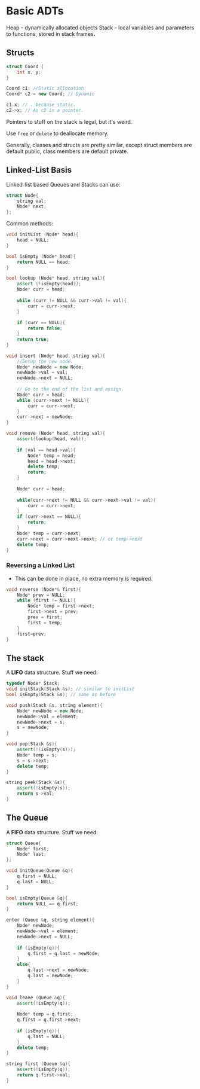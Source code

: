 Basic ADTs
===================
Heap - dynamically allocated objects
Stack - local variables and parameters to functions, stored in stack frames.

## Structs
``` C++
struct Coord {
    int x, y;
}

Coord c1; //Static allocation
Coord* c2 = new Coord; // Dynamic

c1.x; // . because static.
c2->x; // As c2 is a pointer.
```

Pointers to stuff on the stack is legal, but it's weird.

Use `free` or `delete` to deallocate memory. 

Generally, classes and structs are pretty similar, except struct members are default public, class members are default private. 

## Linked-List Basis
Linked-list based Queues and Stacks can use:
```C++
struct Node{
    string val;
    Node* next;
};
```

Common methods:
```C++
void initList (Node* head){
    head = NULL;
}

bool isEmpty (Node* head){
    return NULL == head;
}

bool lookup (Node* head, string val){
    assert (!isEmpty(head));
    Node* curr = head;
    
    while (curr != NULL && curr->val != val){
        curr = curr->next;
    }
    
    if (curr == NULL){
        return false;
    }
    return true;
}

void insert (Node* head, string val){
    //Setup the new node.
    Node* newNode = new Node;
    newNode->val = val;
    newNode->next = NULL;
    
    // Go to the end of the list and assign.
    Node* curr = head;
    while (curr->next != NULL){
        curr = curr->next;
    }
    curr->next = newNode;
}

void remove (Node* head, string val){
    assert(lookup(head, val));
    
    if (val == head->val){
        Node* temp = head;
        head = head->next;
        delete temp;
        return;
    }
    
    Node* curr = head;
    
    while(curr->next != NULL && curr->next->val != val){
        curr = curr->next;
    }
    if (curr->next == NULL){
        return;
    }
    Node* temp = curr->next;
    curr->next = curr->next->next; // or temp->next
    delete temp;
}
```

### Reversing a Linked List
* This can be done in place, no extra memory is required.

```C++
void reverse (Node*& first){
    Node* prev = NULL;
    while (first != NULL){
        Node* temp = first->next;
        first->next = prev;
        prev = first;
        first = temp;
    }
    first=prev;
}

```
## The stack
A **LIFO** data structure.
Stuff we need:
```C++
typedef Node* Stack;
void initStack(Stack &s); // similar to initList
bool isEmpty(Stack &s); // same as before

void push(Stack &s, string element){
    Node* newNode = new Node;
    newNode->val = element;
    newNode->next = s;
    s = newNode;
}

void pop(Stack &s){
    assert(!(isEmpty(s)));
    Node* temp = s;
    s = s->next;
    delete temp;
}

string peek(Stack &s){
    assert(!isEmpty(s));
    return s->val;
}
```

## The Queue
A **FIFO** data structure. 
Stuff we need:
```C++
struct Queue{
    Node* first;
    Node* last;
};

void initQueue(Queue &q){
    q.first = NULL;
    q.last = NULL;
}

bool isEmpty(Queue &q){
    return NULL == q.first;
}

enter (Queue &q, string element){
    Node* newNode;
    newNode->val = element;
    newNode->next = NULL;
    
    if (isEmpty(q)){
        q.first = q.last = newNode;
    }
    else{
        q.last->next = newNode;
        q.last = newNode;
    }
}

void leave (Queue &q){
    assert(!isEmpty(q));
    
    Node* temp = q.first;
    q.first = q.first->next;
    
    if (isEmpty(q)){
        q.last = NULL;
    }
    delete temp;
}

string first (Queue &q){
    assert(!isEmpty(q));
    return q.first->val;
}
```